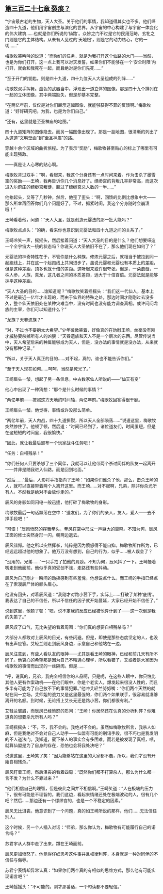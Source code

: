## [第三百二十七章 裂痕？](https://www.xxbiquge.com/11_11207/9188146.html)


  “宇宙最古老的生物，天人大圣。关于他们的事情，我知道得其实也不多。他们缔造四十九道，他们用宇宙创生与演化的世界，从宇宙的中心构建了与宇宙一体变化的伟大建筑……也就是你们所说的‘仙路’。众妙之门不过是它的民用范畴，玄牝之门则是它的主体结构。从未有人见过的‘天地根’，则是它的动力核心，它的一切……”

  梅歌牧笑吟吟的说道：“而你们的任务，就是为我打开这个仙路的大门——当然，也是为你们打开。这一点上我可以对天发誓，如果你们不能够在一个‘安全时限’内打开，就会和我死在一起，而且绝对是你们先死……”

  “至于开门的钥匙，则是四十九道，四十九位天人大圣组成的列阵……”

  梅歌牧双手挥舞。血色的武器当中，浮现出一道立体的图像。那是四十九个排列在一起的立体图像，其中两端缺失，但是却基本完整。

  “在两亿年前，仅仅是对你们展示这幅图像，就能够获得不菲的反馈啊。”梅歌牧道：“好好研究吧。为我，也是为你们自己。”

  “还有，这里就是至圣神庙的地图。”

  四十九道矩阵的图像隐去，而另一幅图像出现了。那是一副地图，很清晰的列出了从这道“文明壁画”到“至圣神庙”的路。

  穿越十余个区域的曲折旅程。为了表示“奖励”，梅歌牧甚至贴心的标上了哪里有可能出现强敌。

  ——真是让人心寒的贴心啊。

  梅歌牧背过双手：“啊，看起来，我这个分身还有一点时间来着。作为击杀了墨雪笙的奖励——王崎，我再告诉你几个消息好了。缥缈宫的背叛几率非常高，而这次进入尔蔚庄的缥缈宫叛徒，超过了缥缈宫总人数的一半……”

  他抬起头，又等了几秒钟。然后，他歪了歪头：“啊，回馈的比例比想象中大——那么所幸再回答你们几个问题好了。不过，抓紧时间，我这个分身随时会崩溃哦！”

  王崎看着他，问道：“天人大圣，就是创造元婴法的那一批大能吗？”

  梅歌牧点点头：“的确，看来你也意识到元婴法和四十九道之间的关系了。”

  王崎冷笑一声，摇摇头，然后接着问道：“天人大圣的目的是什么？他们想要缔造一个全宇宙大一统的状态吗？你说天人大圣依旧不在了，那么他们现在如何了？”

  元婴法的神奇特性在于，不管你是什么种族，修炼元婴之后，就相当于被拉到同一起跑线上，并在这一个起跑线上共同进步了。虽说元婴和元婴也有本质上的差距，但是这种差距，顶多也就十倍的差距。这听起来或许很夸张。但是，一朵蘑菇，一株人参，人族，真龙，这几者之间的本质差距，远大于十倍百倍。元婴法就是能够抹平这种差距。

  “天人大圣的目的……谁知道呢？”梅歌牧笑着摇摇头：“我们这一代仙人，基本上不过是最近一亿年才出现的，而由于仙界的特殊之处，那边时间才刚刚过去没多久，整个仙天依旧处在某种灾难当中，没有时间也没有能力调查真相。或许问问龙族的主宰，你们可以知道什么？”

  “龙族？天眷遗族？”

  “对，不过也不要抱太大希望。”少年微微笑着，好像真的在劝慰王崎，丝毫没有刚才威胁要杀掉所有人的凶狠：“天眷遗族和天人不是一个层次的东西。尽管传说当中，天人希望后来的种属能够成为天人，但是，没办法的事情就是没办法，从来就没有那种记录。”

  “所以，关于天人真正的目的……对不起，真的，谁也不能告诉你们。”

  “至于天人现在如何……呵呵，当然是死光了。”

  王崎眉头一皱，想起了另一条信息。中古数家仙人所说的——“仙天有变”

  他心中出现了一种猜想：“那个是什么时候的事情？”

  “两亿年前——按照这方天地的时间轴，两亿年前。”梅歌牧回答得很干脆。

  王崎眉头一皱。他觉得，事情或许没那么简单。

  “两亿年前，天人内战，四十九道撕裂，所以天人全部陨落……”说道这里，梅歌牧突然停住了。他顿了顿，然后道：“时间已经到了，诸位道友们，时间虽短，但是在这短短的时间里，我很愉快。”

  “因此，就让我最后颁布一个玩家战斗任务吧！”

  “任务：自相残杀！”

  “你们任何人只要杀够了三个同伴，我就可以让他带两个杀过同伴的队友一起离开——并非是随我进入仙路，而是回到地面。”

  “然后……”最后，人影将手指指向了王崎：“如果你们谁杀了他，那么，击杀王崎的人，就可以直接带着两个人离开这里。而王崎……对不起啊，兄弟，除非你杀光所有人，不然我是绝对不会放你走的。”

  辰风的身影如同闪电一般迅捷，他打碎了梅歌牧的身形。

  梅歌牧最后一句话飘荡在空中：“道友们，为了你们的亲人，友人，爱人——去不择手段吧！”

  “可恨！”辰风愤怒的挥舞拳头，拳风在空中形成一声巨大的雷鸣。不知为何，辰风正面的修士突然身形一闪，朝两边退去。

  辰风错愕。他之所以突然挥拳，纯粹是因为愤怒得不能自抑。梅歌牧所作所为，已经远远超过他的想象了。他万万没有想到，自己的行为，似乎……被人误会了？

  “没用的，兄弟……”一只手拍了拍他的肩膀。不知为何，辰风抖了一下。王崎捂着嘴走到他面前。他似乎真的受创不浅，走路还有些抖动。

  辰风为自己刚才一瞬间的动摇感到有些羞愧。他想说点什么。而王崎的手指已经点在了索漫辰尸体的额头眉心。

  他没有回头，对着辰风道：“我刚才对路小茜下手，实际上……打破了某种‘底线’。我表达了自己的不信任，所以不信任的因子就开始蔓延，大家已经开始不信任了。”

  说到这里，他顿了顿：“嗯，说不定我的反应已经被他算计到了——这一次倒是我的失策了。”

  辰风叹了口气，无比失望的看着周围：“你们真的想要自相残杀吗？”

  大部分人都敢对上辰风的目光，有些闪避。但是，即使是那些态度坚定的人，也没有出声应答。艾轻兰则走到辰风身边，示意自己和他站在一边。

  辰风注意到，有些人看队友的眼神——尤其是看王崎的眼神，已经和前几天有所不同了。他衷心的希望那是因为自己不精通心理学，所以看错了，又或者是大家因为梅歌牧的事情而出现的一丝隔阂。但是……

  “呼，说真的，兄弟，我完全相信你的人品啊，只是呢，在这些人眼中，你只怕比其他人更有作案动机——在他们眼中，你是个老实人，爆发起来很没人性的，而且多半有可能为了自己放不下的事情犯罪。”他冲艾轻兰努努嘴：“你们两个天然的就站在同一立场。艾师姐的战力又是这里最强的，你们两个如果联手，很容易就凑够离开的名额。到时候，无论搭上艾长元还是路小茜，你们都很有利。”

  艾轻兰皱眉，而辰风已经愤怒的质问：“王崎！你居然还在认真的分析利弊？你难道真的想要杀光所有人吗？”

  王崎摇摇头：“不，不，我不会的。我绝对不会的。虽然如梅歌牧所言，我杀人如麻，但是我绝对不会对自己人动手——仙盟有可能的刑讯手段，很不巧也是我发明的不人道法门。我知道，蛮下杀人的事实会有多困难。而若是被发现了真相，啧，就算仙盟是为了自身的存在，恐怕也会将我处决吧？”

  说道这里，王崎笑了笑：“因为能够站在这里的大家都不蠢，所以，我们才没有开始自相残杀。”

  辰风盯着王崎，然后沮丧的看着四周：“既然你们都不打算杀人，那么为什么都一言不发？为什么不靠过来？”

  “他们相信自己的理智，但是彼此之间并不相信啊。”王崎笑道：“人在极端的压力下，很有可能是不理智的。我们这边，看起来情绪还处在极端波动的人，很有几个吧？然后……那边还有一个缥缈宫的，也是一个不稳定的因素。”

  辰风无比沮丧。他意识到了一个问题，真的如王崎所说的那样，他们……无法信任别人。

  这个时候，另一个人插入对话：“师弟，那么你认为，梅歌牧有可能履行自己的诺言吗？”

  苏君宇从人群中走了出来，蹲在王崎面前。

  辰风更加愤怒了。他觉得仔细思考这件事并且权衡利弊，本身就是一种对同伴的不信任与侮辱。

  苏君宇表情却异常认真：“如果你们两个真的有相似的思维方式，那么他有可能实现诺言吧？”

  王崎摇摇头：“不可能的。刚才那番话，一个句读都不要轻信。”
